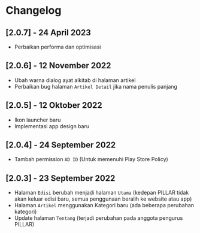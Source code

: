 # Changelog
## [2.0.7] - 24 April 2023
* Perbaikan performa dan optimisasi

## [2.0.6] - 12 November 2022
* Ubah warna dialog ayat alkitab di halaman artikel
* Perbaikan bug halaman `Artikel Detail` jika nama penulis panjang

## [2.0.5] - 12 Oktober 2022
* Ikon launcher baru
* Implementasi app design baru

## [2.0.4] - 24 September 2022
* Tambah permission `AD ID` (Untuk memenuhi Play Store Policy)

## [2.0.3] - 23 September 2022
* Halaman `Edisi` berubah menjadi halaman `Utama` (kedepan PILLAR tidak akan keluar edisi baru, semua penggunaan beralih ke website atau app)
* Halaman `Artikel` menggunakan Kategori baru (ada beberapa perubahan kategori)
* Update halaman `Tentang` (terjadi perubahan pada anggota pengurus PILLAR)
